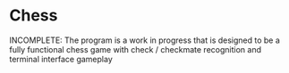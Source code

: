 # Chess
INCOMPLETE: The program is a work in progress that is designed to be a fully functional chess game with check / checkmate recognition and terminal interface gameplay
